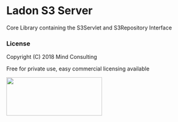# Ladon S3 Server
Core Library containing the S3Servlet and S3Repository Interface



### License
Copyright (C) 2018 Mind Consulting

Free for private use, easy commercial licensing available

<a href="https://ladon.org/"><img src="https://ladon.org/img/logo_no_bg.png" height="100" width="250" ></a>

